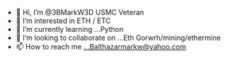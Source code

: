 - 👋 Hi, I’m @3BMarkW3D USMC Veteran
- 👀 I’m interested in ETH / ETC
- 🌱 I’m currently learning ...Python
- 💞️ I’m looking to collaborate on ...Eth Gorwrh/mining/ethermine
- 📫 How to reach me ...Balthazarmarkw@yahoo.com 
